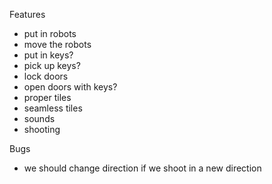 Features

* put in robots
* move the robots
* put in keys?
* pick up keys?
* lock doors
* open doors with keys?
* proper tiles
* seamless tiles
* sounds
* shooting


Bugs

* we should change direction if we shoot in a new direction
